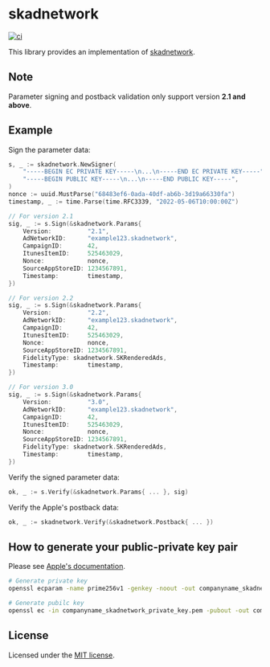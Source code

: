 # skadnetwork

[![ci](https://github.com/mechiru/skadnetwork/workflows/ci/badge.svg)](https://github.com/mechiru/skadnetwork/actions?query=workflow:ci)

This library provides an implementation of [skadnetwork](https://developer.apple.com/documentation/storekit/skadnetwork).


## Note
Parameter signing and postback validation only support version **2.1 and above**.


## Example

Sign the parameter data:
```go
s, _ := skadnetwork.NewSigner(
    "-----BEGIN EC PRIVATE KEY-----\n...\n-----END EC PRIVATE KEY-----" +
    "-----BEGIN PUBLIC KEY-----\n...\n-----END PUBLIC KEY-----",
)
nonce := uuid.MustParse("68483ef6-0ada-40df-ab6b-3d19a66330fa")
timestamp, _ := time.Parse(time.RFC3339, "2022-05-06T10:00:00Z")

// For version 2.1
sig, _ := s.Sign(&skadnetwork.Params{
    Version:          "2.1",
    AdNetworkID:      "example123.skadnetwork",
    CampaignID:       42,
    ItunesItemID:     525463029,
    Nonce:            nonce,
    SourceAppStoreID: 1234567891,
    Timestamp:        timestamp,
})

// For version 2.2
sig, _ := s.Sign(&skadnetwork.Params{
    Version:          "2.2",
    AdNetworkID:      "example123.skadnetwork",
    CampaignID:       42,
    ItunesItemID:     525463029,
    Nonce:            nonce,
    SourceAppStoreID: 1234567891,
    FidelityType: skadnetwork.SKRenderedAds,
    Timestamp:        timestamp,
})

// For version 3.0
sig, _ := s.Sign(&skadnetwork.Params{
    Version:          "3.0",
    AdNetworkID:      "example123.skadnetwork",
    CampaignID:       42,
    ItunesItemID:     525463029,
    Nonce:            nonce,
    SourceAppStoreID: 1234567891,
    FidelityType: skadnetwork.SKRenderedAds,
    Timestamp:        timestamp,
})
```

Verify the signed parameter data:
```go
ok, _ := s.Verify(&skadnetwork.Params{ ... }, sig)
```

Verify the Apple's postback data:
```go
ok, _ := skadnetwork.Verify(&skadnetwork.Postback{ ... })
```


## How to generate your public-private key pair

Please see [Apple's documentation](https://developer.apple.com/documentation/storekit/skadnetwork/registering_an_ad_network#3657881).

```bash
# Generate private key
openssl ecparam -name prime256v1 -genkey -noout -out companyname_skadnetwork_private_key.pem

# Generate pubilc key
openssl ec -in companyname_skadnetwork_private_key.pem -pubout -out companyname_skadnetwork_public_key.pem
```


## License
Licensed under the [MIT license](./LICENSE).
